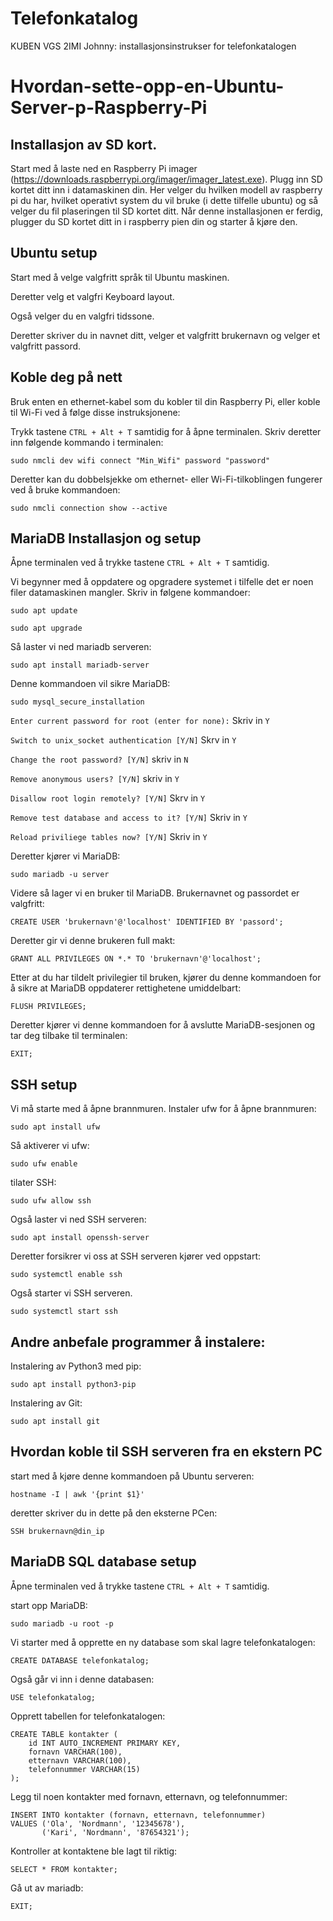 # Telefonkatalog
KUBEN VGS 2IMI Johnny: installasjonsinstrukser for telefonkatalogen 

##
##

# Hvordan-sette-opp-en-Ubuntu-Server-p-Raspberry-Pi

## Installasjon av SD kort.
Start med å laste ned en Raspberry Pi imager (https://downloads.raspberrypi.org/imager/imager_latest.exe). Plugg inn SD kortet ditt inn i datamaskinen din.
Her velger du hvilken modell av raspberry pi du har, hvilket operativt system du vil bruke (i dette tilfelle ubuntu) og så velger du fil plaseringen til SD kortet ditt. 
Når denne installasjonen er ferdig, plugger du SD kortet ditt in i raspberry pien din og starter å kjøre den.

## Ubuntu setup
Start med å velge valgfritt språk til Ubuntu maskinen. 

Deretter velg et valgfri Keyboard layout. 

Også velger du en valgfri tidssone.

Deretter skriver du in navnet ditt, velger et valgfritt brukernavn og velger et valgfritt passord. 

## Koble deg på nett

Bruk enten en ethernet-kabel som du kobler til din Raspberry Pi, eller koble til Wi-Fi ved å følge disse instruksjonene:

Trykk tastene ```CTRL + Alt + T``` samtidig for å åpne terminalen.
Skriv deretter inn følgende kommando i terminalen:
```system
sudo nmcli dev wifi connect "Min_Wifi" password "password"
```
Deretter kan du dobbelsjekke om ethernet- eller Wi-Fi-tilkoblingen fungerer ved å bruke kommandoen:
```system
sudo nmcli connection show --active
```

## MariaDB Installasjon og setup
Åpne terminalen ved å trykke tastene ```CTRL + Alt + T``` samtidig.

Vi begynner med å oppdatere og opgradere systemet i tilfelle det er noen filer datamaskinen mangler. Skriv in følgene kommandoer:
```system
sudo apt update
```
```system
sudo apt upgrade
```

Så laster vi ned mariadb serveren:
```system
sudo apt install mariadb-server
```
Denne kommandoen vil sikre MariaDB:
```system
sudo mysql_secure_installation
```
```Enter current password for root (enter for none):```
Skriv in ```Y```

```Switch to unix_socket authentication [Y/N]```
Skrv in ```Y```

```Change the root password? [Y/N]```
skriv in ```N```

```Remove anonymous users? [Y/N]```
skriv in ```Y```

```Disallow root login remotely? [Y/N]```
Skrv in ```Y```

```Remove test database and access to it? [Y/N]```
Skriv in ```Y```

```Reload priviliege tables now? [Y/N]```
Skriv in ```Y```



Deretter kjører vi MariaDB:
```system
sudo mariadb -u server
```
Videre så lager vi en bruker til MariaDB. Brukernavnet og passordet er valgfritt:
```system
CREATE USER 'brukernavn'@'localhost' IDENTIFIED BY 'passord';
```
Deretter gir vi denne brukeren full makt:
```system
GRANT ALL PRIVILEGES ON *.* TO 'brukernavn'@'localhost';
```
Etter at du har tildelt privilegier til bruken, kjører du denne kommandoen for å sikre at MariaDB oppdaterer rettighetene umiddelbart:
```system
FLUSH PRIVILEGES;
```
Deretter kjører vi denne kommandoen for å avslutte MariaDB-sesjonen og tar deg tilbake til terminalen:
```system
EXIT;
```

## SSH setup

Vi må starte med å åpne brannmuren.
Instaler ufw for å åpne brannmuren:
```system
sudo apt install ufw
```
Så aktiverer vi ufw:
```system
sudo ufw enable
```
tilater SSH:
```system
sudo ufw allow ssh
```
Også laster vi ned SSH serveren:
```system
sudo apt install openssh-server
```
Deretter forsikrer vi oss at SSH serveren kjører ved oppstart:
```system
sudo systemctl enable ssh
```
Også starter vi SSH serveren.
```system
sudo systemctl start ssh
```



## Andre anbefale programmer å instalere:

Instalering av Python3 med pip:
```system
sudo apt install python3-pip
```
Instalering av Git:
```system
sudo apt install git
```

## Hvordan koble til SSH serveren fra en ekstern PC

start med å kjøre denne kommandoen på Ubuntu serveren:
```system
hostname -I | awk '{print $1}'
```
deretter skriver du in dette på den eksterne PCen:
```system
SSH brukernavn@din_ip
```

## MariaDB SQL database setup

Åpne terminalen ved å trykke tastene ```CTRL + Alt + T``` samtidig.

start opp MariaDB:
```system
sudo mariadb -u root -p
```
Vi starter med å opprette en ny database som skal lagre telefonkatalogen:
```system
CREATE DATABASE telefonkatalog;
```
Også går vi inn i denne databasen:
```system
USE telefonkatalog;
```
Opprett tabellen for telefonkatalogen:
```system
CREATE TABLE kontakter (
    id INT AUTO_INCREMENT PRIMARY KEY,
    fornavn VARCHAR(100),
    etternavn VARCHAR(100),
    telefonnummer VARCHAR(15)
);
```
Legg til noen kontakter med fornavn, etternavn, og telefonnummer:
```system
INSERT INTO kontakter (fornavn, etternavn, telefonnummer) 
VALUES ('Ola', 'Nordmann', '12345678'),
       ('Kari', 'Nordmann', '87654321');
```
Kontroller at kontaktene ble lagt til riktig:
```system
SELECT * FROM kontakter;
```
Gå ut av mariadb:
```system
EXIT;
```


